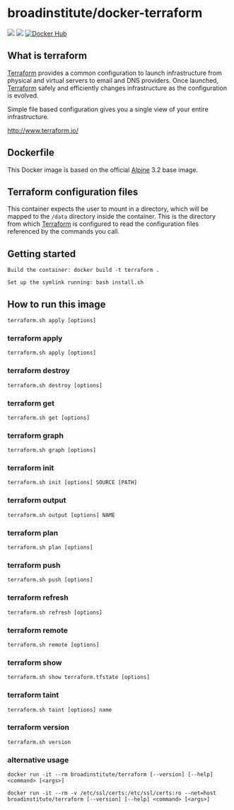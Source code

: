 # broadinstitute/docker-terraform
[![](https://images.microbadger.com/badges/image/broadinstitute/terraform.svg)](http://microbadger.com/images/broadinstitute/terraform "Get your own image badge on microbadger.com")
[![](https://images.microbadger.com/badges/version/broadinstitute/terraform.svg)](https://hub.docker.com/r/broadinstitute/terraform/)
[![Docker Hub](http://img.shields.io/docker/pulls/broadinstitute/terraform.svg)](https://hub.docker.com/r/broadinstitute/terraform/)

## What is terraform

[Terraform][1] provides a common configuration to launch infrastructure from physical and virtual servers to email and DNS providers. Once launched, [Terraform][1] safely and efficiently changes infrastructure as the configuration is evolved.

Simple file based configuration gives you a single view of your entire infrastructure.

http://www.terraform.io/

## Dockerfile

This Docker image is based on the official [Alpine][2] 3.2 base image.

## Terraform configuration files

This container expects the user to mount in a directory, which will be mapped to the `/data` directory inside the container.  This is the directory from which [Terraform][1] is configured to read the configuration files referenced by the commands you call.

## Getting started

```
Build the container: docker build -t terraform .
```

```
Set up the symlink running: bash install.sh
```

## How to run this image

```
terraform.sh apply [options]
```

### terraform apply

```
terraform.sh apply [options]
```

### terraform destroy

```
terraform.sh destroy [options]
```

### terraform get

```
terraform.sh get [options]
```

### terraform graph

```
terraform.sh graph [options]
```

### terraform init

```
terraform.sh init [options] SOURCE [PATH]
```

### terraform output

```
terraform.sh output [options] NAME
```

### terraform plan

```
terraform.sh plan [options]
```

### terraform push

```
terraform.sh push [options]
```

### terraform refresh

```
terraform.sh refresh [options]
```

### terraform remote

```
terraform.sh remote [options]
```

### terraform show

```
terraform.sh show terraform.tfstate [options]
```

### terraform taint

```
terraform.sh taint [options] name
```

### terraform version

```
terraform.sh version
```

### alternative usage

```
docker run -it --rm broadinstitute/terraform [--version] [--help] <command> [<args>]
```

```
docker run -it --rm -v /etc/ssl/certs:/etc/ssl/certs:ro --net=host broadinstitute/terraform [--version] [--help] <command> [<args>]
```

[1]: http://www.terraform.io/ "Terraform"
[2]: https://registry.hub.docker.com/_/alpine "Alpine"
[3]: https://github.com/broadinstitute/docker-terraform "Origin"
